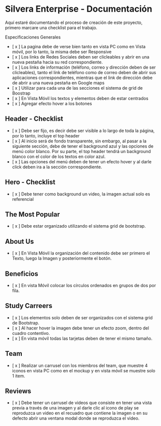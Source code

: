 # Silvera Enterprise - Documentación

Aquí estaré documentando el proceso de creación de este proyecto, primero marcare una checklist para el trabajo. 

Especificaciones Generales

- [ x ] La pagina debe de verse bien tanto en vista PC como en Vista móvil, por lo tanto, la
misma debe ser Responsive
- [ x ] Los links de Redes Sociales deben ser clicleables y abrir en una nueva pestaña hacia su
red correspondiente.
- [ x ] Los links de información (teléfono, correo y dirección deben de ser clicleables), tanto el
link de teléfono como de correo deben de abrir sus aplicaciones correspondientes,
mientras que el link de dirección debe de abrir a una nueva pestaña en Google maps
- [ x ] Utilizar para cada una de las secciones el sistema de grid de Boostrap
- [ x ] En Vista Móvil los textos y elementos deben de estar centrados
- [ x ] Agregar efecto hover a los botones

## Header - Checklist

- [ x ] Debe ser fijo, es decir debe ser visible a lo largo de toda la página, por lo tanto, incluye el top header
- [ x ] Al inicio será de fondo transparente, sin embargo, al pasar a la siguiente sección, debe de tener el background azul y las opciones de menú color blanco. Por su parte, el top header tendrá un background blanco con el color de los textos en color azul.
- [ x ] Las opciones del menú deben de tener un efecto hover y al darle click deben ira a la sección correspondiente. 

## Hero - Checklist

- [ x ] Debe tener como background un video, la imagen actual solo es referencial

## The Most Popular  

- [ x ] Debe estar organizado utilizando el sistema grid de bootstrap.

## About Us  

- [ x ] En Vista Móvil la organización del contenido debe ser primero el Texto, luego la Imagen y posteriormente el botón.

## Beneficios

- [ x ] En vista Móvil colocar los círculos ordenados en grupos de dos por fila.

## Study Carreers

- [ x ] Los elementos solo deben de ser organizados con el sistema grid de Bootstrap.
- [ x ] Al hacer hover la imagen debe tener un efecto zoom, dentro del cuadro contentivo.
- [ x ] En vista móvil todas las tarjetas deben de tener el mismo tamaño.

## Team 
- [ x ] Realizar un carrusel con los miembros del team, que muestre 4 iconos en vista PC como en el mockup y en vista móvil se muestre solo 1 item.

## Reviews
- [ x ] Debe tener un carrusel de videos que consiste en tener una vista previa a través de una imagen y al darle clic al icono de play se reproduzca un video en el recuadro que contiene la imagen o en su defecto abrir una ventana modal donde se reproduzca el video.